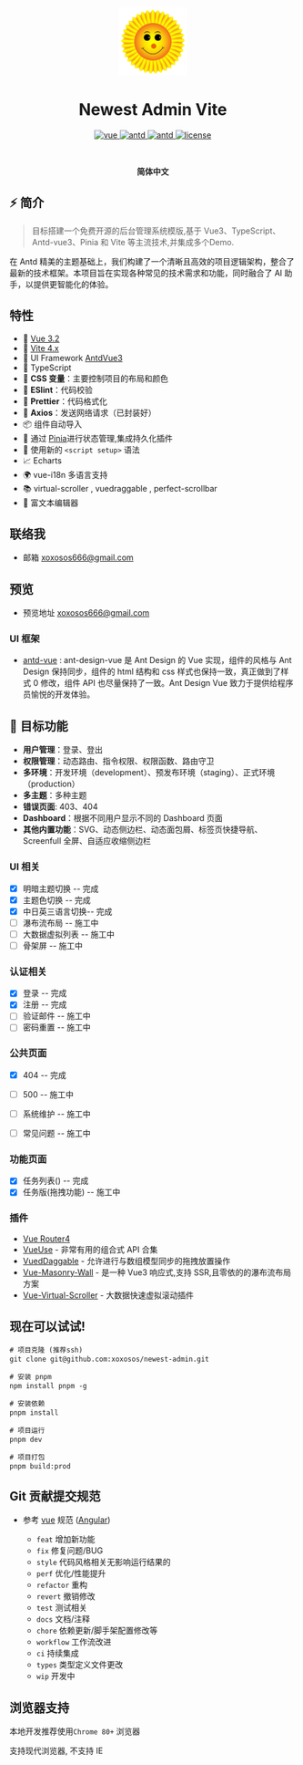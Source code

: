
<div align='center' >
 <img alt="Logo" width="120" height="120" src="./src/assets/logo.svg">
  <h1> Newest Admin Vite</h1>
</div>

<p align="center">
  <a href="https://vuejs.org/">
    <img src="https://img.shields.io/badge/vue-v3.2.47-brightgreen.svg" alt="vue">
  </a>
  <a href="https://vuetifyjs.com/">
    <img src="https://img.shields.io/badge/Ant%20Design%20Vue-3.2.16-blue.svg" alt="antd">
  </a>
    <a href="https://vitejs.dev/">
    <img src="https://img.shields.io/badge/vite-v4.2.1-blueviolet.svg" alt="antd">
  </a>
  <a href="https://github.com/yangjiakai/lux-admin-vuetify3/blob/main/LICENSE">
    <img src="https://img.shields.io/github/license/mashape/apistatus.svg" alt="license">
  </a>
</p>

<!-- <h4 align='center'>
<a href="">在线 Demo</a>
</h4> -->

<br>

<p align='center'>
 <b>简体中文</b>
</p>

## ⚡ 简介

> 目标搭建一个免费开源的后台管理系统模版,基于 Vue3、TypeScript、Antd-vue3、Pinia 和 Vite 等主流技术,并集成多个Demo.

在 Antd 精美的主题基础上，我们构建了一个清晰且高效的项目逻辑架构，整合了最新的技术框架。本项目旨在实现各种常见的技术需求和功能，同时融合了
AI 助手，以提供更智能化的体验。

## 特性

- 📖 [Vue 3.2](https://github.com/vuejs/core)
- 📖 [Vite 4.x](https://github.com/vitejs/vite)
- 📖 UI Framework [AntdVue3](https://antdv.com/docs/vue/introduce)
- 📖 TypeScript
- 🚀 **CSS 变量**：主要控制项目的布局和颜色
- 🚀 **ESlint**：代码校验
- 🚀 **Prettier**：代码格式化
- 🚀 **Axios**：发送网络请求（已封装好）
- 📦 组件自动导入
- 🍍 通过 [Pinia](https://pinia.vuejs.org/)进行状态管理,集成持久化插件
- 📔 使用新的 `<script setup>` 语法
- 📈 Echarts
- 🌍 vue-i18n 多语言支持
- 📚 virtual-scroller , vuedraggable , perfect-scrollbar
- 📝 富文本编辑器

## 联络我

- 邮箱 <a href="mailto:xoxosos666@gmail.com">xoxosos666@gmail.com</a>

## 预览
- 预览地址 <a href="https://xoxosos.github.io/#/login">xoxosos666@gmail.com</a>

### UI 框架

- [antd-vue](https://antdv.com/docs/vue/introduce) : ant-design-vue 是 Ant Design 的 Vue 实现，组件的风格与 Ant Design 保持同步，组件的 html 结构和 css 样式也保持一致，真正做到了样式 0 修改，组件 API 也尽量保持了一致。Ant Design Vue 致力于提供给程序员愉悦的开发体验。


## 🚀 目标功能

- **用户管理**：登录、登出
- **权限管理**：动态路由、指令权限、权限函数、路由守卫
- **多环境**：开发环境（development）、预发布环境（staging）、正式环境（production）
- **多主题**：多种主题
- **错误页面**: 403、404
- **Dashboard**：根据不同用户显示不同的 Dashboard 页面
- **其他内置功能**：SVG、动态侧边栏、动态面包屑、标签页快捷导航、Screenfull 全屏、自适应收缩侧边栏

### UI 相关
- [x] 明暗主题切换 -- 完成
- [x] 主题色切换 -- 完成
- [x] 中日英三语言切换-- 完成
- [ ] 瀑布流布局 -- 施工中
- [ ] 大数据虚拟列表 -- 施工中
- [ ] 骨架屏 -- 施工中

### 认证相关

- [x] 登录 -- 完成
- [x] 注册 -- 完成
- [ ] 验证邮件 -- 施工中
- [ ] 密码重置 -- 施工中

### 公共页面

- [x] 404 -- 完成
- [ ] 500 -- 施工中
- [ ] 系统维护 -- 施工中
- [ ] 常见问题 -- 施工中


### 功能页面

- [x] 任务列表() -- 完成
- [x] 任务版(拖拽功能) -- 施工中

### 插件

- [Vue Router4](https://router.vuejs.org/)
- [VueUse](https://github.com/antfu/vueuse) - 非常有用的组合式 API 合集
- [VuedDaggable](https://github.com/SortableJS/Vue.Draggable) - 允许进行与数组模型同步的拖拽放置操作
- [Vue-Masonry-Wall](https://github.com/DerYeger/yeger/tree/main/packages/vue-masonry-wall) - 是一种 Vue3 响应式,支持
  SSR,且零依的的瀑布流布局方案
- [Vue-Virtual-Scroller](https://github.com/Akryum/vue-virtual-scroller) - 大数据快速虚拟滚动插件


## 现在可以试试!
```shell
# 项目克隆 (推荐ssh)
git clone git@github.com:xoxosos/newest-admin.git
```

```shell
# 安装 pnpm
npm install pnpm -g
````

```shell
# 安装依赖
pnpm install
```

```shell
# 项目运行
pnpm dev
```

```shell
# 项目打包
pnpm build:prod
```

## Git 贡献提交规范

- 参考 [vue](https://github.com/vuejs/vue/blob/dev/.github/COMMIT_CONVENTION.md)
  规范 ([Angular](https://github.com/conventional-changelog/conventional-changelog/tree/master/packages/conventional-changelog-angular))

    - `feat` 增加新功能
    - `fix` 修复问题/BUG
    - `style` 代码风格相关无影响运行结果的
    - `perf` 优化/性能提升
    - `refactor` 重构
    - `revert` 撤销修改
    - `test` 测试相关
    - `docs` 文档/注释
    - `chore` 依赖更新/脚手架配置修改等
    - `workflow` 工作流改进
    - `ci` 持续集成
    - `types` 类型定义文件更改
    - `wip` 开发中

## 浏览器支持

本地开发推荐使用`Chrome 80+` 浏览器

支持现代浏览器, 不支持 IE



